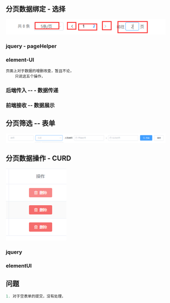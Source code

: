 ## 分页数据绑定 - 选择

![image-20210515154716578](image-20210515154716578.png)

### jquery - pageHelper

### element-UI

```java
页面上对于数据的增删改查，暂且不论，
    只说这五个操作，
```

### 后端传入 -- - 数据传递

### 前端接收 -- 数据展示

## 分页筛选 -- 表单

![image-20210515163403162](image-20210515163403162.png)

## 分页数据操作 - CURD

![image-20210515164757239](image-20210515164757239.png)

### jquery

### elementUI





## 问题

```java
1. 对于空表单的提交，没有处理，
```



## 